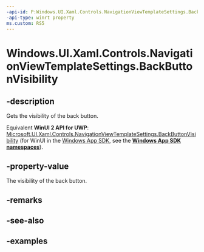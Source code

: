```yaml
---
-api-id: P:Windows.UI.Xaml.Controls.NavigationViewTemplateSettings.BackButtonVisibility
-api-type: winrt property
ms.custom: RS5
---
```


<!-- Property syntax.
public Visibility BackButtonVisibility { get; }
-->

# Windows.UI.Xaml.Controls.NavigationViewTemplateSettings.BackButtonVisibility

## -description

Gets the visibility of the back button.

Equivalent **WinUI 2 API for UWP**: [Microsoft.UI.Xaml.Controls.NavigationViewTemplateSettings.BackButtonVisibility](/windows/winui/api/microsoft.ui.xaml.controls.navigationviewtemplatesettings.backbuttonvisibility) (for WinUI in the [Windows App SDK](/windows/apps/windows-app-sdk/), see the **[Windows App SDK namespaces](/windows/windows-app-sdk/api/winrt/)**).

## -property-value

The visibility of the back button.

## -remarks

## -see-also

## -examples

